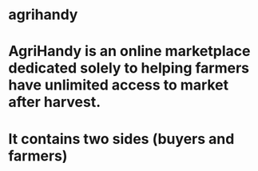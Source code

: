# agrihandy
# AgriHandy is an online marketplace dedicated solely to helping farmers have unlimited access to market after harvest.
# It contains two sides (buyers and farmers)
